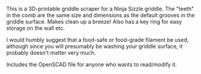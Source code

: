 This is a 3D-printable griddle scraper for a Ninja Sizzle griddle.  The "teeth" in the comb are the same size and dimensions as the default grooves in the griddle surface.  Makes clean up a breeze! Also has a key ring for easy storage on the wall etc.

I would humbly suggest that a food-safe or food-grade filament be used, although since you will presumably be washing your griddle surface, it probably doesn't matter very much.

Includes the OpenSCAD file for anyone who wants to read/modify it.

